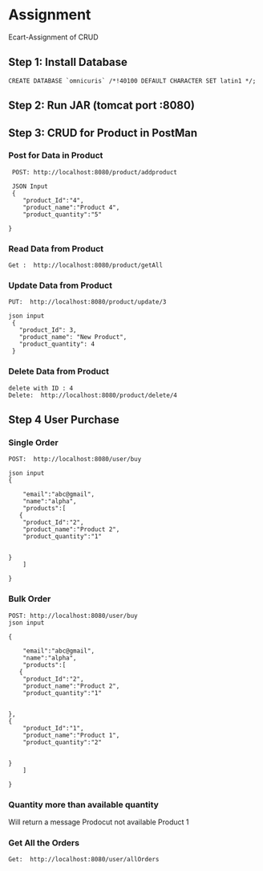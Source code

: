 # Assignment
 Ecart-Assignment of CRUD
 
## Step 1: Install Database 
 ```
 CREATE DATABASE `omnicuris` /*!40100 DEFAULT CHARACTER SET latin1 */;
```
## Step 2: Run JAR (tomcat port :8080)

## Step 3: CRUD for Product in PostMan

### Post for Data in Product 

```
 POST: http://localhost:8080/product/addproduct
 
 JSON Input
 {
    "product_Id":"4",
    "product_name":"Product 4",
    "product_quantity":"5"
    
}
```

### Read Data from Product 

```
Get :  http://localhost:8080/product/getAll
```

### Update Data from Product
```
PUT:  http://localhost:8080/product/update/3

json input 
 {
   "product_Id": 3,
   "product_name": "New Product",
   "product_quantity": 4
 }
```


### Delete Data from Product

```
delete with ID : 4
Delete:  http://localhost:8080/product/delete/4
```

## Step 4 User Purchase

### Single Order

```
POST:  http://localhost:8080/user/buy

json input
{
    
    "email":"abc@gmail",
    "name":"alpha",
    "products":[
   {
    "product_Id":"2",
    "product_name":"Product 2",
    "product_quantity":"1"  
  
    
}
    ]

}

```

### Bulk Order

```
POST: http://localhost:8080/user/buy
json input

{
    
    "email":"abc@gmail",
    "name":"alpha",
    "products":[
   {
    "product_Id":"2",
    "product_name":"Product 2",
    "product_quantity":"1"  
  
    
},
{
    "product_Id":"1",
    "product_name":"Product 1",
    "product_quantity":"2"  
  
    
}
    ]

}
```

### Quantity more than available quantity 

Will return a message
 Prodocut not available  Product 1
 
 
### Get All the Orders

```
Get:  http://localhost:8080/user/allOrders
```
